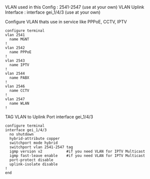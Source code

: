 VLAN used in this Config  : 2541-2547 (use at your own)
VLAN Uplink Interface     : interface gei_1/4/3  (use at your own)

Configure VLAN thats use in service like PPPoE, CCTV, IPTV
```
configure terminal
vlan 2541
  name MGNT
!        
vlan 2542
  name PPPoE
!        
vlan 2543
  name IPTV
!        
vlan 2544
  name PABX
!       
vlan 2546
  name CCTV
!        
vlan 2547
  name WLAN
!
```

TAG VLAN to Uplink Port interface gei_1/4/3
```
configure terminal
interface gei_1/4/3
  no shutdown
  hybrid-attribute copper
  switchport mode hybrid
  switchport vlan 2541-2547 tag
  igmp version v2           #if you need VLAN for IPTV Multicast
  igmp fast-leave enable    #if you need VLAN for IPTV Multicast
  port-protect disable
  uplink-isolate disable
!
end
```
